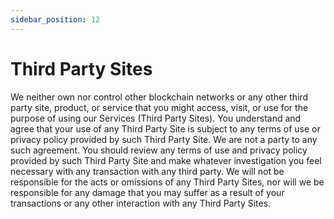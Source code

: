 ```yaml
---
sidebar_position: 12
---
```


# Third Party Sites

We neither own nor control other blockchain networks or any other third party site, product, or service that you might access, visit, or use for the purpose of using our Services (Third Party Sites). You understand and agree that your use of any Third Party Site is subject to any terms of use or privacy policy provided by such Third Party Site. We are not a party to any such agreement. You should review any terms of use and privacy policy provided by such Third Party Site and make whatever investigation you feel necessary with any transaction with any third party. We will not be responsible for the acts or omissions of any Third Party Sites, nor will we be responsible for any damage that you may suffer as a result of your transactions or any other interaction with any Third Party Sites.
